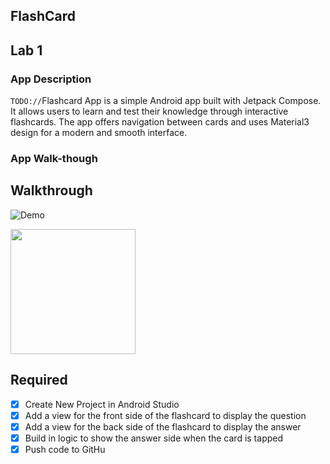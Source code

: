 ## FlashCard



## Lab 1

### App Description
`TODO://`Flashcard App is a simple Android app built with Jetpack Compose. It allows users to learn and test their knowledge through interactive flashcards. The app offers navigation between cards and uses Material3 design for a modern and smooth interface.

### App Walk-though
## Walkthrough
![Demo](demo.gif)

<img src="https://www.youtube.com/shorts/RK-mm_EGRgQ?feature=share" width=200><br>

## Required
- [x] Create New Project in Android Studio
- [x] Add a view for the front side of the flashcard to display the question
- [x] Add a view for the back side of the flashcard to display the answer
- [x] Build in logic to show the answer side when the card is tapped
- [x] Push code to GitHu
